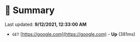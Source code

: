 # 📖 Summary
Last updated: **9/12/2021, 12:33:00 AM**

- `GET` [https://google.com](https://google.com) - **Up** (381ms)
